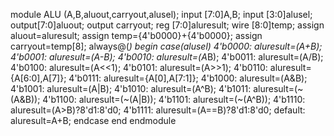 module ALU (A,B,aluout,carryout,alusel); 
input [7:0]A,B; 
input [3:0]alusel; 
output[7:0]aluout; 
output carryout; 
reg [7:0]aluresult; 
wire [8:0]temp; 
assign aluout=aluresult; 
assign temp={4'b0000}+{4'b0000}; 
assign carryout=temp[8]; 
always@(*) 
begin 
case(alusel) 
4'b0000: 
aluresult=(A+B); 
4'b0001: 
aluresult=(A-B); 
4'b0010: 
aluresult=(A*B); 
4'b0011: 
aluresult=(A/B); 
4'b0100: 
aluresult=(A<<1); 
4'b0101: 
aluresult=(A>>1); 
4'b0110: 
aluresult={A[6:0],A[7]}; 
4'b0111: 
aluresult={A[0],A[7:1]}; 
4'b1000: 
aluresult=(A&B); 
4'b1001: 
aluresult=(A|B); 
4'b1010: 
aluresult=(A^B); 
4'b1011: 
aluresult=(~(A&B)); 
4'b1100: 
aluresult=(~(A|B)); 
4'b1101: 
aluresult=(~(A^B)); 
4'b1110: 
aluresult=(A>B)?8'd1:8'd0; 
4'b1111: 
aluresult=(A==B)?8'd1:8'd0; 
default: 
aluresult=A+B; 
endcase 
end 
endmodule
